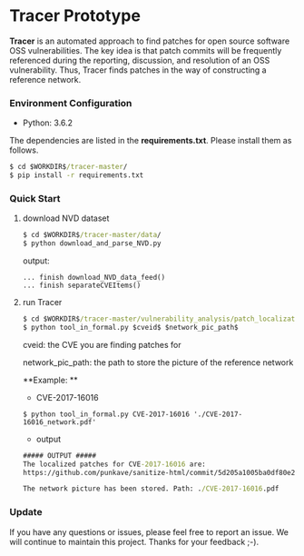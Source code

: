 # Tracer Prototype

**Tracer** is an automated approach to find patches for open source software OSS vulnerabilities. The key idea is that patch commits will be frequently referenced during the reporting, discussion, and resolution of an OSS vulnerability. Thus, Tracer finds patches in the way of constructing a reference network. 

### Environment Configuration 

* Python: 3.6.2

The dependencies are listed in the **requirements.txt**. Please install them as follows. 

```cmd
$ cd $WORKDIR$/tracer-master/
$ pip install -r requirements.txt
```

### Quick Start

1. download NVD dataset

   ~~~cmd
   $ cd $WORKDIR$/tracer-master/data/
   $ python download_and_parse_NVD.py
   ~~~

   output:

   ```
   ... finish download_NVD_data_feed()
   ... finish separateCVEItems()
   ```

2. run Tracer 

   ```cmd
   $ cd $WORKDIR$/tracer-master/vulnerability_analysis/patch_localization/tool/
   $ python tool_in_formal.py $cveid$ $network_pic_path$
   ```

   cveid: the CVE you are finding patches for

   network_pic_path: the path to store the picture of the reference network

   **Example: **

   * CVE-2017-16016

   ```
   $ python tool_in_formal.py CVE-2017-16016 './CVE-2017-16016_network.pdf'
   ```

   * output

   ```cmd
   ##### OUTPUT #####
   The localized patches for CVE-2017-16016 are: 
   https://github.com/punkave/sanitize-html/commit/5d205a1005ba0df80e21d8c64a15bb3accdb2403
   
   The network picture has been stored. Path: ./CVE-2017-16016.pdf
   ```

### Update

If you have any questions or issues, please feel free to report an issue. We will continue to maintain this project. Thanks for your feedback ;-). 